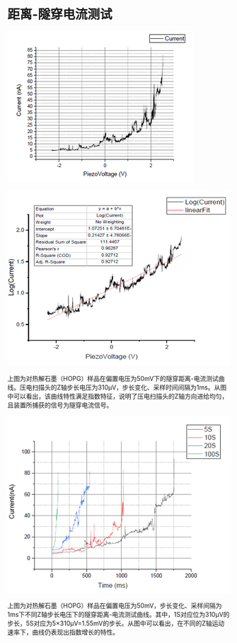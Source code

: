 # 距离-隧穿电流测试

![plot7](media/plot7.png)

![plot8](media/plot8.png)

​		上图为对热解石墨（HOPG）样品在偏置电压为50mV下的隧穿距离-电流测试曲线。压电扫描头的Z轴步长电压为310μV，步长变化、采样时间间隔为1ms。从图中可以看出，该曲线特性满足指数特征，说明了压电扫描头的Z轴方向进给均匀，且装置所捕获的信号为隧穿电流信号。

![plot9](media/plot9.png)

​		上图为对热解石墨（HOPG）样品在偏置电压为50mV，步长变化、采样间隔为1ms下不同Z轴步长电压下的隧穿距离-电流测试曲线。其中，1S对应位为310μV的步长，5S对应为5×310μV=1.55mV的步长。从图中可以看出，在不同的Z轴运动速率下，曲线仍表现出指数增长的特性。